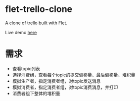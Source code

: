 # flet-trello-clone
A clone of trello built with Flet. 


Live demo [here](https://flet-trolli.fly.dev/)

# 需求
- 查看topic列表
- 选择消费组，查看每个topic的提交偏移量、最后偏移量、堆积量
- 模拟生产者，指定消费者组，对topic发送消息
- 模拟消费者，指定消费者组，对topic消费消息，并打印
- 消费者组下整体的堆积量